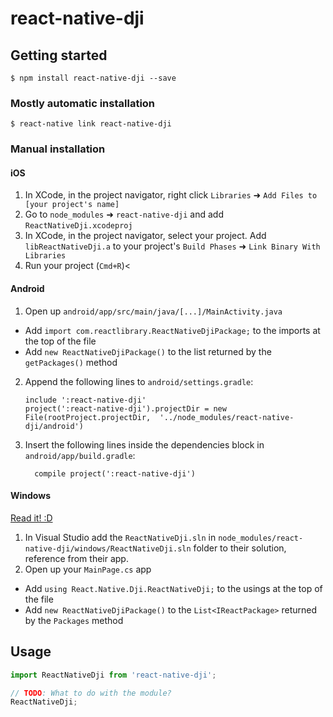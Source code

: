 
# react-native-dji

## Getting started

`$ npm install react-native-dji --save`

### Mostly automatic installation

`$ react-native link react-native-dji`

### Manual installation


#### iOS

1. In XCode, in the project navigator, right click `Libraries` ➜ `Add Files to [your project's name]`
2. Go to `node_modules` ➜ `react-native-dji` and add `ReactNativeDji.xcodeproj`
3. In XCode, in the project navigator, select your project. Add `libReactNativeDji.a` to your project's `Build Phases` ➜ `Link Binary With Libraries`
4. Run your project (`Cmd+R`)<

#### Android

1. Open up `android/app/src/main/java/[...]/MainActivity.java`
  - Add `import com.reactlibrary.ReactNativeDjiPackage;` to the imports at the top of the file
  - Add `new ReactNativeDjiPackage()` to the list returned by the `getPackages()` method
2. Append the following lines to `android/settings.gradle`:
  	```
  	include ':react-native-dji'
  	project(':react-native-dji').projectDir = new File(rootProject.projectDir, 	'../node_modules/react-native-dji/android')
  	```
3. Insert the following lines inside the dependencies block in `android/app/build.gradle`:
  	```
      compile project(':react-native-dji')
  	```

#### Windows
[Read it! :D](https://github.com/ReactWindows/react-native)

1. In Visual Studio add the `ReactNativeDji.sln` in `node_modules/react-native-dji/windows/ReactNativeDji.sln` folder to their solution, reference from their app.
2. Open up your `MainPage.cs` app
  - Add `using React.Native.Dji.ReactNativeDji;` to the usings at the top of the file
  - Add `new ReactNativeDjiPackage()` to the `List<IReactPackage>` returned by the `Packages` method


## Usage
```javascript
import ReactNativeDji from 'react-native-dji';

// TODO: What to do with the module?
ReactNativeDji;
```
  